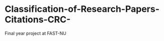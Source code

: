 Classification-of-Research-Papers-Citations-CRC-
================================================

Final year project at FAST-NU
